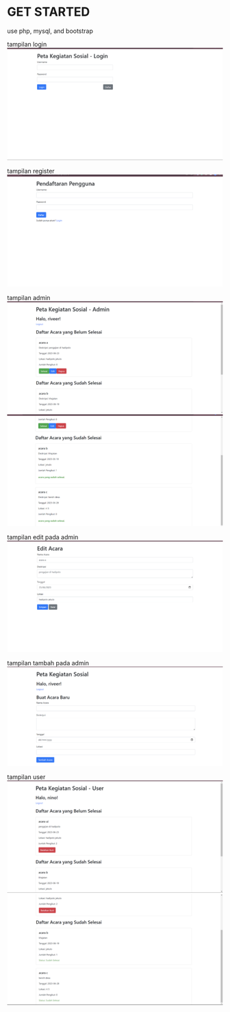 # GET STARTED
use php, mysql, and bootstrap

tampilan login 
![Alt Text](public/login.png)

tampilan register
![Alt Text](public/register.png)

tampilan admin
![Alt Text](public/admin.png)
![Alt Text](public/admin2.png)

tampilan edit pada admin
![Alt Text](public/edit.png)

tampilan tambah pada admin
![Alt Text](public/tambah.png)

tampilan user
![Alt Text](public/user.png)
![Alt Text](public/user2.png)


